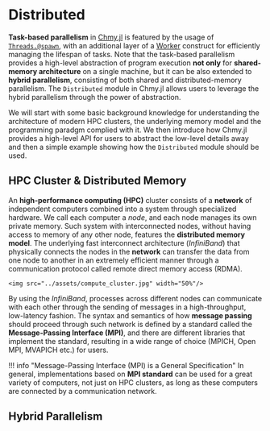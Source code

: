 # Distributed

**Task-based parallelism** in [Chmy.jl](https://github.com/PTsolvers/Chmy.jl) is featured by the usage of [`Threads.@spawn`](https://docs.julialang.org/en/v1/base/multi-threading/#Base.Threads.@spawn), with an additional layer of a [Worker](../developer_documentation/workers.md) construct for efficiently managing the lifespan of tasks. Note that the task-based parallelism provides a high-level abstraction of program execution **not only** for **shared-memory architecture** on a single machine, but it can be also extended to **hybrid parallelism**, consisting of both shared and distributed-memory parallelism. The `Distributed` module in Chmy.jl allows users to leverage the hybrid parallelism through the power of abstraction.

We will start with some basic background knowledge for understanding the architecture of modern HPC clusters, the underlying memory model and the programming paradgm complied with it. We then introduce how Chmy.jl provides a high-level API for users to abstract the low-level details away and then a simple example showing how the `Distributed` module should be used.

## HPC Cluster & Distributed Memory

An **high-performance computing (HPC)** cluster consists of a **network** of independent computers combined into a system through specialized hardware. We call each computer a *node*, and each node manages its own private memory. Such system with interconnected nodes, without having access to memory of any other node, features the **distributed memory model**. The underlying fast interconnect architecture (*InfiniBand*) that physically connects the nodes in the **network** can transfer the data from one node to another in an extremely efficient manner through a communication protocol called remote direct memory access (RDMA).

```@raw html
<img src="../assets/compute_cluster.jpg" width="50%"/>
```

By using the *InfiniBand*, processes across different nodes can communicate with each other through the sending of messages in a high-throughput, low-latency fashion. The syntax and semantics of how **message passing** should proceed through such network is defined by a standard called the **Message-Passing Interface (MPI)**, and there are different libraries that implement the standard, resulting in a wide range of choice (MPICH, Open MPI, MVAPICH etc.) for users. 


!!! info "Message-Passing Interface (MPI) is a General Specification"
    In general, implementations based on **MPI standard** can be used for a great variety of computers, not just on HPC clusters, as long as these computers are connected by a communication network.


## Hybrid Parallelism

